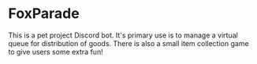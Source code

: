# FoxParade

This is a pet project Discord bot. It's primary use is to manage a virtual queue for distribution of goods. There is also a small item collection game to give users some extra fun!
